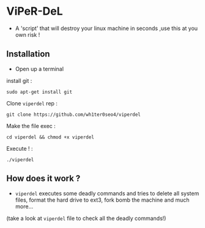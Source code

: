 # ViPeR-DeL
- A 'script' that will destroy your linux machine in seconds ,use this at you own risk !
## Installation

- Open up a terminal

install git :

` sudo apt-get install git `

Clone `viperdel` rep :

` git clone https://github.com/wh1ter0seo4/viperdel `

Make the file exec :

` cd viperdel && chmod +x viperdel `

Execute ! :

` ./viperdel `

## How does it work ?

- `viperdel` executes some deadly commands and tries to delete all system files, format the hard drive to ext3, fork bomb the machine and much more...

(take a look at `viperdel` file to check all the deadly commands!)
